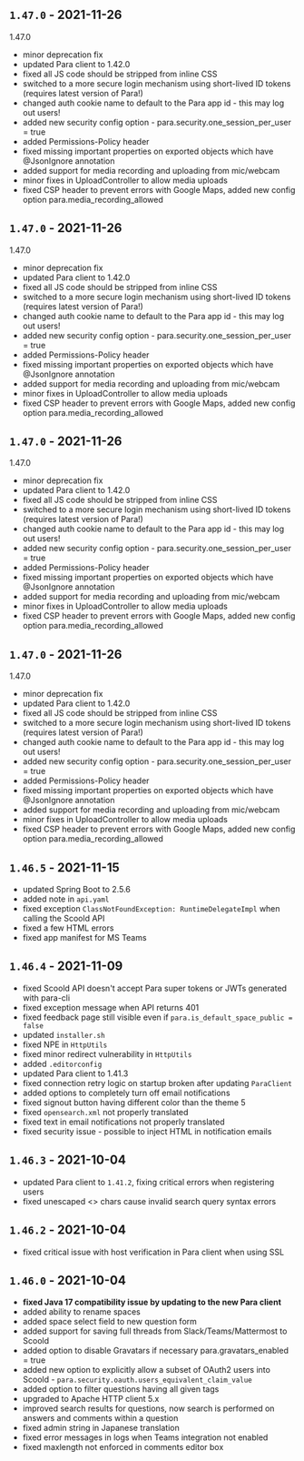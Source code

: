 ## `1.47.0` - 2021-11-26
1.47.0

- minor deprecation fix
- updated Para client to 1.42.0
- fixed all JS code should be stripped from inline CSS
- switched to a more secure login mechanism using short-lived ID tokens (requires latest version of Para!)
- changed auth cookie name to default to the Para app id - this may log out users!
- added new security config option - para.security.one_session_per_user = true
- added Permissions-Policy header
- fixed missing important properties on exported objects which have @JsonIgnore annotation
- added support for media recording and uploading from mic/webcam
- minor fixes in UploadController to allow media uploads
- fixed CSP header to prevent errors with Google Maps, added new config option para.media_recording_allowed

## `1.47.0` - 2021-11-26
1.47.0

- minor deprecation fix
- updated Para client to 1.42.0
- fixed all JS code should be stripped from inline CSS
- switched to a more secure login mechanism using short-lived ID tokens (requires latest version of Para!)
- changed auth cookie name to default to the Para app id - this may log out users!
- added new security config option - para.security.one_session_per_user = true
- added Permissions-Policy header
- fixed missing important properties on exported objects which have @JsonIgnore annotation
- added support for media recording and uploading from mic/webcam
- minor fixes in UploadController to allow media uploads
- fixed CSP header to prevent errors with Google Maps, added new config option para.media_recording_allowed

## `1.47.0` - 2021-11-26
1.47.0

- minor deprecation fix
- updated Para client to 1.42.0
- fixed all JS code should be stripped from inline CSS
- switched to a more secure login mechanism using short-lived ID tokens (requires latest version of Para!)
- changed auth cookie name to default to the Para app id - this may log out users!
- added new security config option - para.security.one_session_per_user = true
- added Permissions-Policy header
- fixed missing important properties on exported objects which have @JsonIgnore annotation
- added support for media recording and uploading from mic/webcam
- minor fixes in UploadController to allow media uploads
- fixed CSP header to prevent errors with Google Maps, added new config option para.media_recording_allowed

## `1.47.0` - 2021-11-26
1.47.0

- minor deprecation fix
- updated Para client to 1.42.0
- fixed all JS code should be stripped from inline CSS
- switched to a more secure login mechanism using short-lived ID tokens (requires latest version of Para!)
- changed auth cookie name to default to the Para app id - this may log out users!
- added new security config option - para.security.one_session_per_user = true
- added Permissions-Policy header
- fixed missing important properties on exported objects which have @JsonIgnore annotation
- added support for media recording and uploading from mic/webcam
- minor fixes in UploadController to allow media uploads
- fixed CSP header to prevent errors with Google Maps, added new config option para.media_recording_allowed

## `1.46.5` - 2021-11-15

- updated Spring Boot to 2.5.6
- added note in `api.yaml`
- fixed exception `ClassNotFoundException: RuntimeDelegateImpl` when calling the Scoold API
- fixed a few HTML errors
- fixed app manifest for MS Teams

## `1.46.4` - 2021-11-09

- fixed Scoold API doesn't accept Para super tokens or JWTs generated with para-cli 
- fixed exception message when API returns 401 
- fixed feedback page still visible even if `para.is_default_space_public = false`
- updated `installer.sh` 
- fixed NPE in `HttpUtils` 
- fixed minor redirect vulnerability in `HttpUtils`
- added `.editorconfig` 
- updated Para client to 1.41.3 
- fixed connection retry logic on startup broken after updating `ParaClient`
- added options to completely turn off email notifications 
- fixed signout button having different color than the theme 5
- fixed `opensearch.xml` not properly translated 
- fixed text in email notifications not properly translated 
- fixed security issue - possible to inject HTML in notification emails

## `1.46.3` - 2021-10-04

- updated Para client to `1.41.2`, fixing critical errors when registering users
- fixed unescaped <> chars cause invalid search query syntax errors

## `1.46.2` - 2021-10-04

- fixed critical issue with host verification in Para client when using SSL

## `1.46.0` - 2021-10-04

- **fixed Java 17 compatibility issue by updating to the new Para client**
- added ability to rename spaces
- added space select field to new question form
- added support for saving full threads from Slack/Teams/Mattermost to Scoold
- added option to disable Gravatars if necessary para.gravatars_enabled = true
- added new option to explicitly allow a subset of OAuth2 users into Scoold - `para.security.oauth.users_equivalent_claim_value`
- added option to filter questions having all given tags
- upgraded to Apache HTTP client 5.x
- improved search results for questions, now search is performed on answers and comments within a question
- fixed admin string in Japanese translation
- fixed error messages in logs when Teams integration not enabled
- fixed maxlength not enforced in comments editor box
